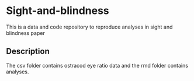 # Sight-and-blindness
This is a data and code repository to reproduce analyses in sight and blindness paper
## Description
The csv folder contains ostracod eye ratio data and the rmd folder contains analyses. 
